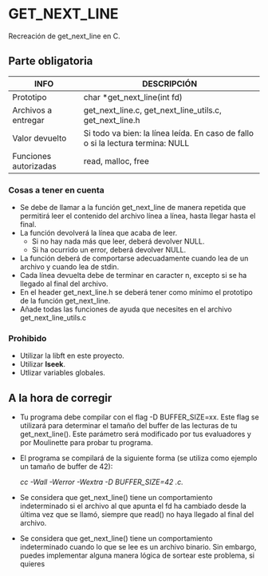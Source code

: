 # GET_NEXT_LINE
Recreación de get_next_line en C.
## Parte obligatoria
|INFO|DESCRIPCIÓN|
|----|-----------|
|Prototipo|char *get_next_line(int fd)|
|Archivos a entregar|get_next_line.c, get_next_line_utils.c, get_next_line.h|
|Valor devuelto|Si todo va bien: la línea leída. En caso de fallo o si la lectura termina: NULL|
|Funciones autorizadas|read, malloc, free|
### Cosas a tener en cuenta
- Se debe de llamar a la función get_next_line de manera repetida que permitirá leer el contenido del archivo línea a línea, hasta llegar hasta el final.
- La función devolverá la línea que acaba de leer.
    - Si no hay nada más que leer, deberá devolver NULL.
    - Si ha ocurrido un error, deberá devolver NULL.
- La función deberá de comportarse adecuadamente cuando lea de un archivo y cuando lea de stdin.
- Cada línea devuelta debe de terminar en caracter n, excepto si se ha llegado al final del archivo.
- En el header get_next_line.h se deberá tener como mínimo el prototipo de la función get_next_line.
- Añade todas las funciones de ayuda que necesites en el archivo get_next_line_utils.c
### Prohibido
- Utilizar la libft en este proyecto.
- Utilizar **lseek**.
- Utlizar variables globales.
## A la hora de corregir
- Tu programa debe compilar con el flag -D BUFFER_SIZE=xx. Este flag se utilizará para determinar el tamaño del buffer de las lecturas de tu get_next_line(). Este parámetro será modificado por tus evaluadores y por Moulinette para probar tu programa.
- El programa se compilará de la siguiente forma (se utiliza como ejemplo un tamaño de buffer de 42):

    *cc -Wall -Werror -Wextra -D BUFFER_SIZE=42 <archivos>.c.*
- Se considera que get_next_line() tiene un comportamiento indeterminado si el archivo al que apunta el fd ha cambiado desde la última vez que se llamó, siempre que read() no haya llegado al final del archivo.
- Se considera que get_next_line() tiene un comportamiento indeterminado cuando lo que se lee es un archivo binario. Sin embargo, puedes implementar alguna manera lógica de sortear este problema, si quieres